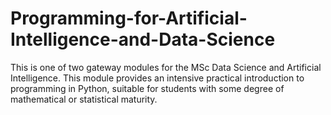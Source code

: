 # Programming-for-Artificial-Intelligence-and-Data-Science
This is one of two gateway modules for the MSc Data Science and Artificial Intelligence. This module provides an intensive practical introduction to programming in Python, suitable for students with some degree of mathematical or statistical maturity.

